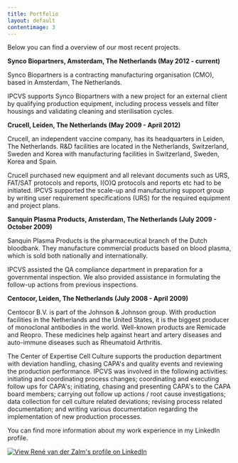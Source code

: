 ```yaml
---
title: Portfolio
layout: default
contentimage: 3
---
```


Below you can find a overview of our most recent projects.

**Synco Biopartners, Amsterdam, The Netherlands (May 2012 - current)**

Synco Biopartners is a contracting manufacturing organisation (CMO), based in Amsterdam, The Netherlands.

IPCVS supports Synco Biopartners with a new project for an external client by qualifying production equipment, including process vessels and filter housings and validating cleaning and sterilisation cycles.

**Crucell, Leiden, The Netherlands (May 2009 - April 2012)**

Crucell, an independent vaccine company, has its headquarters in Leiden, The Netherlands. R&D facilities are located in the Netherlands, Switzerland, Sweden and Korea with manufacturing facilities in Switzerland, Sweden, Korea and Spain.

Crucell purchased new equipment and all relevant documents such as URS, FAT/SAT protocols and reports, I(O)Q protocols and reports etc had to be initiated. IPCVS supported the scale-up and manufacturing support group by writing user requirement specifications (URS) for the required equipment and project plans.

**Sanquin Plasma Products, Amsterdam, The Netherlands (July 2009 - October 2009)**

Sanquin Plasma Products is the pharmaceutical branch of the Dutch bloodbank. They manufacture commercial products based on blood plasma, which is sold both nationally and internationally.

IPCVS assisted the QA compliance department in preparation for a governmental inspection. We also provided assistance in formulating the follow-up actions from previous inspections.

**Centocor, Leiden, The Netherlands (July 2008 - April 2009)**

Centocor B.V. is part of the Johnson & Johnson group. With production facilities in the Netherlands and the United States, it is the biggest producer of monoclonal antibodies in the world. Well-known products are Remicade and Reopro. These medicines help against heart and artery diseases and auto-immune diseases such as Rheumatoid Arthritis.

The Center of Expertise Cell Culture supports the production department with deviation handling, chasing CAPA's and quality events and reviewing the production performance. IPCVS was involved in the following activities: initiating and coordinating process changes; coordinating and executing follow ups for CAPA's; initiating, chasing and presenting CAPA's to the CAPA board members; carrying out follow up actions / root cause investigations; data collection for cell culture related deviations; revising process related documentation; and writing various documentation regarding the implementation of new production processes.

You can find more information about my work experience in my LinkedIn profile.

[![View René van der Zalm's profile on LinkedIn](http://www.linkedin.com/img/webpromo/btn_myprofile_160x33.gif)](http://www.linkedin.com/in/renevanderzalm/)